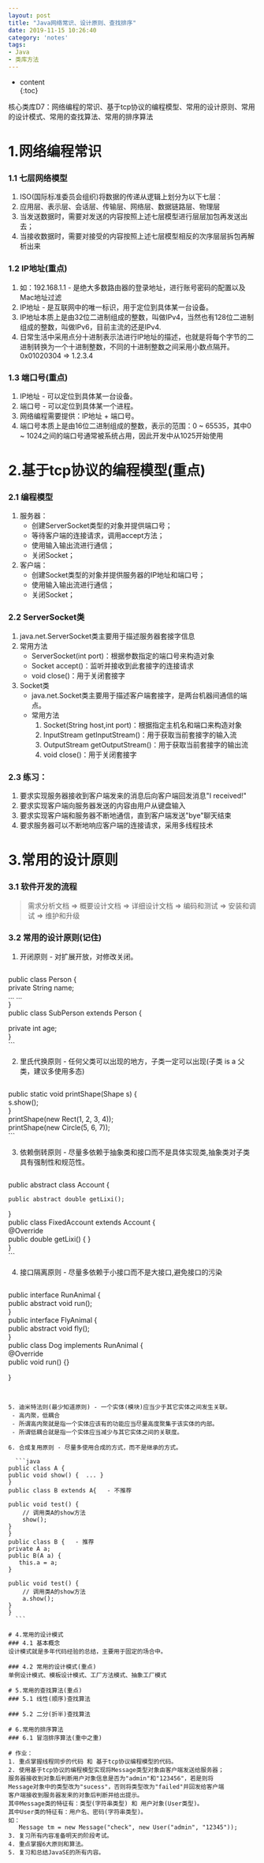 ```yaml
---    
layout: post    
title: "Java网络常识、设计原则、查找排序"    
date: 2019-11-15 10:26:40    
category: 'notes'    
tags:    
- Java    
- 类库方法    
---    
```

* content    
{:toc}    
  
核心类库D7：网络编程的常识、基于tcp协议的编程模型、常用的设计原则、常用的设计模式、常用的查找算法、常用的排序算法      
    























# 1.网络编程常识  
### 1.1 七层网络模型  
1. ISO(国际标准委员会组织)将数据的传递从逻辑上划分为以下七层：  
2. 应用层、表示层、会话层、传输层、网络层、数据链路层、物理层  
3. 当发送数据时，需要对发送的内容按照上述七层模型进行层层加包再发送出去；  
4. 当接收数据时，需要对接受的内容按照上述七层模型相反的次序层层拆包再解析出来  
  
### 1.2 IP地址(重点)  
1. 如：192.168.1.1 - 是绝大多数路由器的登录地址，进行账号密码的配置以及Mac地址过滤  
2. IP地址 - 是互联网中的唯一标识，用于定位到具体某一台设备。  
3. IP地址本质上是由32位二进制组成的整数，叫做IPv4，当然也有128位二进制组成的整数，叫做IPv6，目前主流的还是IPv4.  
4. 日常生活中采用点分十进制表示法进行IP地址的描述，也就是将每个字节的二进制转换为一个十进制整数，不同的十进制整数之间采用小数点隔开。  
  0x01020304 => 1.2.3.4    
  
### 1.3 端口号(重点)  
1. IP地址 - 可以定位到具体某一台设备。  
2. 端口号 - 可以定位到具体某一个进程。  
3. 网络编程需要提供：IP地址 + 端口号。  
4. 端口号本质上是由16位二进制组成的整数，表示的范围：0 ~ 65535，其中0 ~ 1024之间的端口号通常被系统占用，因此开发中从1025开始使用  
  
# 2.基于tcp协议的编程模型(重点)  
### 2.1 编程模型  
1. 服务器：  
    - 创建ServerSocket类型的对象并提供端口号；  
    - 等待客户端的连接请求，调用accept方法；  
    - 使用输入输出流进行通信；  
    - 关闭Socket；  
2. 客户端：  
    - 创建Socket类型的对象并提供服务器的IP地址和端口号；  
    - 使用输入输出流进行通信；  
    - 关闭Socket；  
  
### 2.2 ServerSocket类  
1. java.net.ServerSocket类主要用于描述服务器套接字信息  
2. 常用方法  
    - ServerSocket(int port)：根据参数指定的端口号来构造对象  
    - Socket accept()：监听并接收到此套接字的连接请求  
    - void close()：用于关闭套接字  
3. Socket类  
    - java.net.Socket类主要用于描述客户端套接字，是两台机器间通信的端点。  
    - 常用方法  
        1. Socket(String host,int port)：根据指定主机名和端口来构造对象  
        2. InputStream getInputStream()：用于获取当前套接字的输入流  
        3. OutputStream getOutputStream()：用于获取当前套接字的输出流  
        4. void close()：用于关闭套接字  
  
  
### 2.3 练习：    
1. 要求实现服务器接收到客户端发来的消息后向客户端回发消息"I received!"    
2. 要求实现客户端向服务器发送的内容由用户从键盘输入    
3. 要求实现客户端和服务器不断地通信，直到客户端发送"bye"聊天结束    
4. 要求服务器可以不断地响应客户端的连接请求，采用多线程技术    
    
# 3.常用的设计原则    
### 3.1 软件开发的流程    
> 需求分析文档 => 概要设计文档 => 详细设计文档 => 编码和测试 => 安装和调试 => 维护和升级    
    
### 3.2 常用的设计原则(记住)    
1. 开闭原则 - 对扩展开放，对修改关闭。    
    ```java
public class Person {    
   private String name;    
   ... ...    
}     
public class SubPerson extends Person {    
    
   private int age;    
}    
    ```

2. 里氏代换原则 - 任何父类可以出现的地方，子类一定可以出现(子类 is a 父类，建议多使用多态)    
    ```java
public static void printShape(Shape s) {    
   s.show();    
}    
printShape(new Rect(1, 2, 3, 4));    
printShape(new Circle(5, 6, 7));    
    ```
  
3. 依赖倒转原则 - 尽量多依赖于抽象类和接口而不是具体实现类,抽象类对子类具有强制性和规范性。
    
    ```java
public abstract class Account {    
    
    public abstract double getLixi();    
}    
public class FixedAccount extends Account {    
    @Override    
    public double getLixi() {  }    
}    
    ```

4. 接口隔离原则 - 尽量多依赖于小接口而不是大接口,避免接口的污染

    ```java
public interface RunAnimal {    
   public abstract void run();    
}    
public interface FlyAnimal {    
   public abstract void fly();    
}    
public class Dog implements RunAnimal {    
   @Override    
   public void run() {}    
        
}    
  ```


5. 迪米特法则(最少知道原则) - 一个实体(模块)应当少于其它实体之间发生关联。    
   - 高内聚，低耦合    
   - 所谓高内聚就是指一个实体应该有的功能应当尽量高度聚集于该实体的内部。    
   - 所谓低耦合就是指一个实体应当减少与其它实体之间的关联度。    
    
6. 合成复用原则 - 尽量多使用合成的方式，而不是继承的方式。 

    ```java
public class A {    
  public void show() {  ... }    
}    
public class B extends A{   - 不推荐    
    
  public void test() {    
      // 调用类A的show方法    
      show();    
  }    
}    
public class B {   - 推荐    
  private A a;    
  public B(A a) {    
     this.a = a;    
  }    
    
  public void test() {    
      // 调用类A的show方法    
      a.show();    
  }    
}    
    ```

# 4.常用的设计模式    
### 4.1 基本概念    
设计模式就是多年代码经验的总结，主要用于固定的场合中。    
    
### 4.2 常用的设计模式(重点)    
单例设计模式、模板设计模式、工厂方法模式、抽象工厂模式    
    
# 5.常用的查找算法(重点)    
### 5.1 线性(顺序)查找算法    
    
### 5.2 二分(折半)查找算法       
    
# 6.常用的排序算法    
### 6.1 冒泡排序算法(重中之重)    
    
# 作业：   
1. 重点掌握线程同步的代码 和 基于tcp协议编程模型的代码。    
2. 使用基于tcp协议的编程模型实现将Message类型对象由客户端发送给服务器；    
  服务器接收到对象后判断用户对象信息是否为"admin"和"123456"，若是则将    
  Message对象中的类型改为"sucess"，否则将类型改为"failed"并回发给客户端    
  客户端接收到服务器发来的对象后判断并给出提示。    
  其中Message类的特征有：类型(字符串类型) 和 用户对象(User类型)。    
  其中User类的特征有：用户名、密码(字符串类型)。    
  如：    
     Message tm = new Message("check", new User("admin", "12345"));    
3. 复习所有内容准备明天的阶段考试。     
4. 重点掌握6大原则和算法。    
5. 复习和总结JavaSE的所有内容。      
    
  
    
